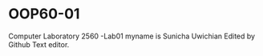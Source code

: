 # OOP60-01
Computer Laboratory 2560 -Lab01
myname is Sunicha Uwichian
Edited by Github Text editor.
